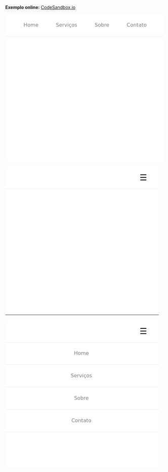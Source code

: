 **Exemplo online:** [CodeSandbox.io](https://codesandbox.io/s/menu-superior-mrkzc)

![alt text](https://github.com/leandrobeandrade/menus/blob/master/menu2/menu-normal.png "Menu normal")

![alt text](https://github.com/leandrobeandrade/menus/blob/master/menu2/menu-closed.png "Menu fechado")

![alt text](https://github.com/leandrobeandrade/menus/blob/master/menu2/menu-opened.png "Menu aberto")
